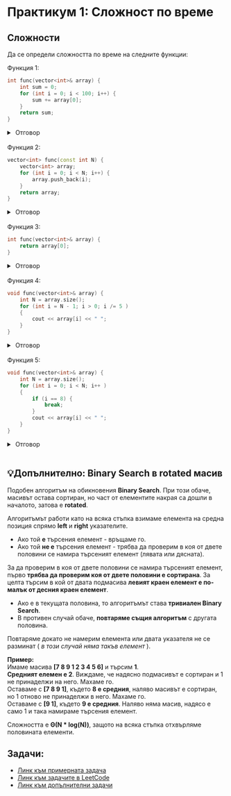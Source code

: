 # Практикум 1: Сложност по време

## Сложности

Да се определи сложността по време на следните функции: <br/>

Функция 1:

```c++
int func(vector<int>& array) {
    int sum = 0;
    for (int i = 0; i < 100; i++) {
        sum += array[0];
    }
    return sum;
}
```
<details>
    <summary>&nbsp;Отговор</summary>
    <strong>&nbsp;&nbsp;&nbsp;&nbsp;&nbsp;&nbsp;Θ(1)</strong>
</details>
<br/>
Функция 2:

```c++
vector<int> func(const int N) {
    vector<int> array;
    for (int i = 0; i < N; i++) {
        array.push_back(i);
    }
    return array;
}
```
<details>
    <summary>&nbsp;Отговор</summary>
    <strong>&nbsp;&nbsp;&nbsp;&nbsp;&nbsp;&nbsp;Θ(N)</strong>
</details>
<br/>
Функция 3:

```c++
int func(vector<int>& array) {
    return array[0];
}
```
<details>
    <summary>&nbsp;Отговор</summary>
    <strong>&nbsp;&nbsp;&nbsp;&nbsp;&nbsp;&nbsp;Θ(1)</strong>
</details>
<br/>
Функция 4:

```c++
void func(vector<int>& array) {
    int N = array.size();
    for (int i = N - 1; i > 0; i /= 5 )
    {
        cout << array[i] << " ";
    }
}
```
<details>
    <summary>&nbsp;Отговор</summary>
    <strong>&nbsp;&nbsp;&nbsp;&nbsp;&nbsp;&nbsp;Θ(log(N))</strong>
</details>
<br/>
Функция 5:

```c++
void func(vector<int>& array) {
    int N = array.size();
    for (int i = 0; i < N; i++ )
    {
        if (i == 8) {
            break;
        }
        cout << array[i] << " ";
    }
}
```
<details>
    <summary>&nbsp;Отговор</summary>
    <strong>&nbsp;&nbsp;&nbsp;&nbsp;&nbsp;&nbsp;Θ(1)</strong>
</details>
<br/>

## 💡Допълнително: Binary Search в rotated масив

Подобен алгоритъм на обикновения **Binary Search**. При този обаче, масивът остава сортиран, но част от елементите накрая са дошли в началото, затова е **rotated**.

Алгоритъмът работи като на всяка стъпка взимаме елемента на средна позиция спрямо **left** и **right** указателите.
- Ако той **е** търсения елемент - връщаме го.
- Ако той **не е** търсения елемент - трябва да проверим в коя от двете половини се намира търсеният елемент (лявата или дясната).

За да проверим в коя от двете половини се намира търсеният елемент, първо **трябва да проверим коя от двете половини е сортирана**. За целта търсим в кой от двата подмасива **левият краен елемент е по-малък от десния краен елемент**.
- Ако е в текущата половина, то алгоритъмът става **тривиален Binary Search**.
- В противен случай обаче, **повтаряме същия алгоритъм** с другата половина.

Повтаряме докато не намерим елемента или двата указателя не се разминат ( *в този случай няма такъв елемент* ).

**Пример:** <br/>
Имаме масива **[7 8 9 1 2 3 4 5 6]** и търсим **1**. </br>
**Средният елемен е 2**. Виждаме, че надясно подмасивът е сортиран и 1 не принаделжи на него. Махаме го. </br>
Оставаме с **[7 8 9 1]**, където **8 e средния**, наляво масивът е сортиран, но 1 отново не принаделжи в него. Махаме го. </br>
Оставаме с **[9 1]**, където **9 е средния**. Наляво няма масив, надясо е само 1 и така намираме търсения елемент.

Сложността е **Θ(N * log(N))**, защото на всяка стъпка отхвърляме половината елементи.

## Задачи:
- [Линк към примерната задача](https://leetcode.com/problems/minimum-average-of-smallest-and-largest-elements/description/?envType=problem-list-v2&envId=an1rjax7)
- [Линк към задачите в LeetCode](https://leetcode.com/problem-list/ad0i6v8m/)
- [Линк към допълнителни задачи](https://docs.google.com/document/d/15F8TEN1d3EY7Ot20j04PPaMzK8s740pjeYVbv6x-5zk/edit?tab=t.0)